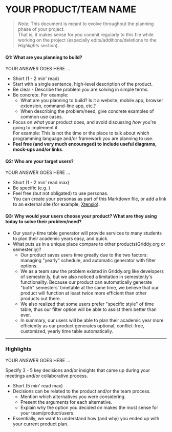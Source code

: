 ﻿# YOUR PRODUCT/TEAM NAME

> _Note:_ This document is meant to evolve throughout the planning phase of your project.    
> That is, it makes sense for you commit regularly to this file while working on the project (especially edits/additions/deletions to the _Highlights_ section).

#### Q1: What are you planning to build?

YOUR ANSWER GOES HERE ...

* Short (1 - 2 min' read)
* Start with a single sentence, high-level description of the product.
* Be clear - Describe the problem you are solving in simple terms.
* Be concrete. For example:
   * What are you planning to build? Is it a website, mobile app,
  browser extension, command-line app, etc.?      
   * When describing the problem/need, give concrete examples of common use cases.
* Focus on *what* your product does, and avoid discussing *how* you're going to implement it.      
  For example: This is not the time or the place to talk about which programming language and/or framework you are planning to use.
* **Feel free (and very much encouraged) to include useful diagrams, mock-ups and/or links**.


#### Q2: Who are your target users?

YOUR ANSWER GOES HERE ...

* Short (1 - 2 min' read max)
* Be specific (e.g. )
* Feel free (but not obligated) to use personas.        
  You can create your personas as part of this Markdown file, or add a link to an external site (for example, [Xtensio](https://xtensio.com/user-persona/)).

#### Q3: Why would your users choose your product? What are they using today to solve their problem/need?

* Our yearly-time table generator will provide services to many students to plan their academic years easy, and quick.
* What puts us in a unique place compare to other products(Griddy.org or semester.ly)?
  * Our product saves users time greatly due to the two factors: managing "yearly" schedule, and automatic generator with filter options.
  * We as a team saw the problem existed in Griddy.org like developers of semester.ly, but we also noticed a limitation in semester.ly's functionality.  Because our product can automatically generate "both" semesters' timetable at the same time, we believe that our product will function at least twice more efficient than other products out there. 
  * We also realized that some users prefer "specific style" of time table, thus our filter option will be able to assist them better than ever.
  * In summary, our users will be able to plan their academic year more efficiently as our product generates optional, conflict-free, customized, yearly time table automatically.


----

### Highlights

YOUR ANSWER GOES HERE ...

Specify 3 - 5 key decisions and/or insights that came up during your meetings
and/or collaborative process.

* Short (5 min' read max)
* Decisions can be related to the product and/or the team process.
   * Mention which alternatives you were considering.
   * Present the arguments for each alternative.
   * Explain why the option you decided on makes the most sense for your team/product/users.
* Essentially, we want to understand how (and why) you ended up with your current product plan.
